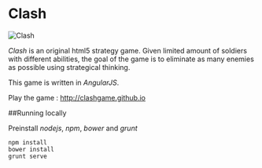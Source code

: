 Clash
=====
![Clash](https://cloud.githubusercontent.com/assets/1743179/5601872/25727084-92d7-11e4-81b2-5be383cf329d.png)

*Clash* is an original html5 strategy game. Given limited amount of soldiers with different abilities, the goal of the game is to eliminate as many enemies as possible using strategical thinking.

This game is written in *AngularJS*.



Play the game : http://clashgame.github.io

##Running locally 

Preinstall *nodejs*, *npm*, *bower* and *grunt*

````
npm install
bower install
grunt serve
````

